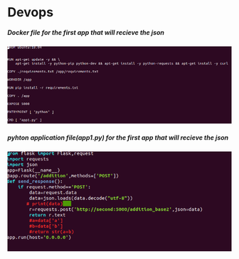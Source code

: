 # Devops
##### Docker file for the first app that will recieve the json
![imghw1-1](https://github.com/zaowad/Devops/blob/main/devops-ss/class_04/Dockerfile_of_application_recieving_the_json_containing_numbers_to_add_1.png)
##### pyhton application file(app1.py) for the first app that will recieve the json
![imghw1-2](https://github.com/zaowad/Devops/blob/main/devops-ss/class_04/application_receiving_the_json_2.png)

